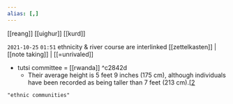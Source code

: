 ```yaml
---
alias: [,]
---
```

[[reang]] [[uighur]] [[kurd]]

`2021-10-25` `01:51`
ethnicity & river course are interlinked [[zettelkasten]] | [[note taking]] | [[=unrivaled]]

- tutsi committee = [[rwanda]] ^c2842d
	- Their average height is 5 feet 9 inches (175 cm), although individuals have been recorded as being taller than 7 feet (213 cm).[[2](https://en.wikipedia.org/wiki/Tutsi#cite_note-21)

```query
"ethnic communities"
```
